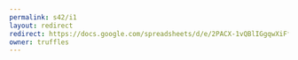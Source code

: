 ```yaml
---
permalink: s42/i1
layout: redirect
redirect: https://docs.google.com/spreadsheets/d/e/2PACX-1vQBlIGgqwXiFf03eiSxAujK61tfAiS-ATO7YYFKLqb6fSeV9b7YnQVjzuMqWnb_uwXsv2Sa1dNGnoRQ/pubhtml
owner: truffles
---
```

